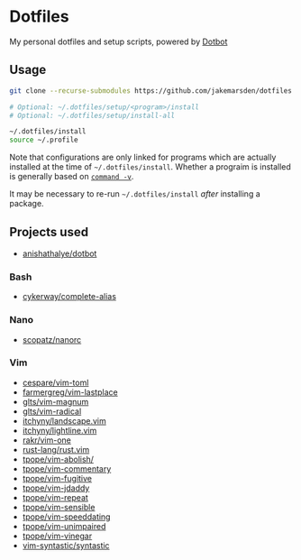 # Dotfiles

My personal dotfiles and setup scripts, powered by
[Dotbot](https://github.com/anishathalye/dotbot)

## Usage

```bash
git clone --recurse-submodules https://github.com/jakemarsden/dotfiles.git ~/.dotfiles

# Optional: ~/.dotfiles/setup/<program>/install
# Optional: ~/.dotfiles/setup/install-all

~/.dotfiles/install
source ~/.profile
```

Note that configurations are only linked for programs which are actually
installed at the time of `~/.dotfiles/install`. Whether a prograim is installed
is generally based on
[`command -v`](http://man7.org/linux/man-pages/man1/command.1p.html).

It may be necessary to re-run `~/.dotfiles/install` *after* installing a
package.

## Projects used

- [anishathalye/dotbot](https://github.com/anishathalye/dotbot)

### Bash

- [cykerway/complete-alias](https://github.com/cykerway/complete-alias)

### Nano

- [scopatz/nanorc](https://github.com/scopatz/nanorc)

### Vim

- [cespare/vim-toml](https://github.com/cespare/vim-toml)
- [farmergreg/vim-lastplace](https://github.com/farmergreg/vim-lastplace)
- [glts/vim-magnum](https://github.com/glts/vim-magnum)
- [glts/vim-radical](https://github.com/glts/vim-radical)
- [itchyny/landscape.vim](https://github.com/itchyny/landscape.vim)
- [itchyny/lightline.vim](https://github.com/itchyny/lightline.vim)
- [rakr/vim-one](https://github.com/rakr/vim-one)
- [rust-lang/rust.vim](https://github.com/rust-lang/rust.vim)
- [tpope/vim-abolish/](https://github.com/tpope/vim-abolish/)
- [tpope/vim-commentary](https://github.com/tpope/vim-commentary)
- [tpope/vim-fugitive](https://github.com/tpope/vim-fugitive)
- [tpope/vim-jdaddy](https://github.com/tpope/vim-jdaddy)
- [tpope/vim-repeat](https://github.com/tpope/vim-repeat)
- [tpope/vim-sensible](https://github.com/tpope/vim-sensible)
- [tpope/vim-speeddating](https://github.com/tpope/vim-speeddating)
- [tpope/vim-unimpaired](https://github.com/tpope/vim-unimpaired)
- [tpope/vim-vinegar](https://github.com/tpope/vim-vinegar)
- [vim-syntastic/syntastic](https://github.com/vim-syntastic/syntastic)
